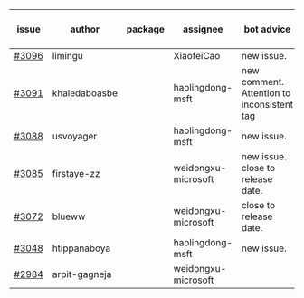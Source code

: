 | issue | author | package | assignee | bot advice | created date of issue | target release date | date from target |
| ------ | ------ | ------ | ------ | ------ | ------ | ------ | :-----: |
| [#3096](https://github.com/Azure/sdk-release-request/issues/3096) | limingu |  | XiaofeiCao | new issue. | 08-18 | 08-31 |  |
| [#3091](https://github.com/Azure/sdk-release-request/issues/3091) | khaledaboasbe |  | haolingdong-msft | new comment. Attention to inconsistent tag | 08-15 | 08-29 |  |
| [#3088](https://github.com/Azure/sdk-release-request/issues/3088) | usvoyager |  | haolingdong-msft | new issue. | 08-12 | 08-29 |  |
| [#3085](https://github.com/Azure/sdk-release-request/issues/3085) | firstaye-zz |  | weidongxu-microsoft | new issue. close to release date.  | 08-11 | 08-22 | 0 |
| [#3072](https://github.com/Azure/sdk-release-request/issues/3072) | blueww |  | weidongxu-microsoft | close to release date.  | 08-09 | 08-23 | 1 |
| [#3048](https://github.com/Azure/sdk-release-request/issues/3048) | htippanaboya |  | haolingdong-msft | new issue. | 07-27 | 08-03 |  |
| [#2984](https://github.com/Azure/sdk-release-request/issues/2984) | arpit-gagneja |  | weidongxu-microsoft |  | 07-05 | 09-30 |  |
